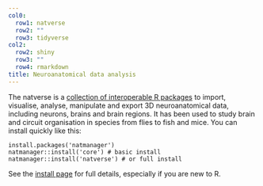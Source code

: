 ```yaml
---
col0:
  row1: natverse
  row2: ""
  row3: tidyverse
col2:
  row2: shiny
  row3: ""
  row4: rmarkdown
title: Neuroanatomical data analysis
---
```


The natverse is a [collection of interoperable R packages](/packages) to import, visualise, analyse, manipulate and export 3D neuroanatomical data, including neurons, brains and brain regions. It has been used to study brain and circuit organisation in species from flies to fish and mice. You can install quickly like this: 
```
install.packages('natmanager')
natmanager::install('core') # basic install
natmanager::install('natverse') # or full install
```
See the [install page](/install) for full details, especially if you are new to R.
